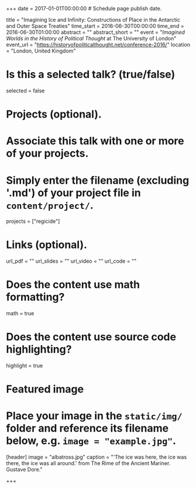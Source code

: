 +++
date = 2017-01-01T00:00:00  # Schedule page publish date.

title = "Imagining Ice and Infinity: Constructions of Place in the Antarctic and Outer Space Treaties"
time_start = 2016-06-30T00:00:00
time_end = 2016-06-30T01:00:00
abstract = ""
abstract_short = ""
event = "*Imagined Worlds in the History of Political Thought* at The University of London"
event_url = "https://historyofpoliticalthought.net/conference-2016/"
location = "London, United Kingdom"

# Is this a selected talk? (true/false)
selected = false

# Projects (optional).
#   Associate this talk with one or more of your projects.
#   Simply enter the filename (excluding '.md') of your project file in `content/project/`.
projects = ["regicide"]

# Links (optional).
url_pdf = ""
url_slides = ""
url_video = ""
url_code = ""

# Does the content use math formatting?
math = true

# Does the content use source code highlighting?
highlight = true

# Featured image
# Place your image in the `static/img/` folder and reference its filename below, e.g. `image = "example.jpg"`.
[header]
image = "albatross.jpg"
caption = "'The ice was here, the ice was there, the ice was all around.' from The Rime of the Ancient Mariner. Gustave Dore."

+++

